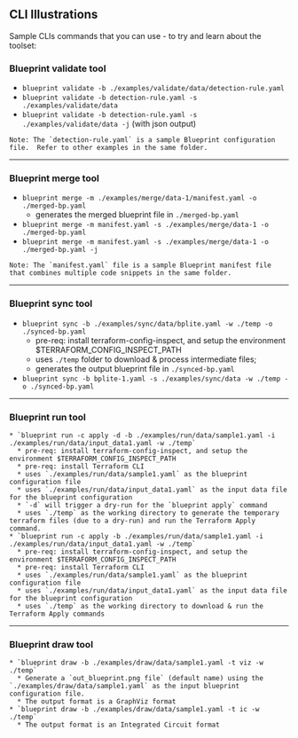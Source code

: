 ## CLI Illustrations

Sample CLIs commands that you can use - to try and learn about the toolset:

### Blueprint validate tool
   * `blueprint validate -b ./examples/validate/data/detection-rule.yaml`
   * `blueprint validate -b detection-rule.yaml -s ./examples/validate/data`
   * `blueprint validate -b detection-rule.yaml -s ./examples/validate/data -j`  (with json output)
  
    Note: The `detection-rule.yaml` is a sample Blueprint configuration file.  Refer to other examples in the same folder.

---
### Blueprint merge tool
   * `blueprint merge -m ./examples/merge/data-1/manifest.yaml -o ./merged-bp.yaml`
     * generates the merged blueprint file in `./merged-bp.yaml`
   * `blueprint merge -m manifest.yaml -s ./examples/merge/data-1 -o ./merged-bp.yaml`
   * `blueprint merge -m manifest.yaml -s ./examples/merge/data-1 -o ./merged-bp.yaml -j` 
    
    Note: The `manifest.yaml` file is a sample Blueprint manifest file that combines multiple code snippets in the same folder.

---
### Blueprint sync tool
   * `blueprint sync -b ./examples/sync/data/bplite.yaml -w ./temp -o ./synced-bp.yaml` 
     * pre-req: install terraform-config-inspect, and setup the environment $TERRAFORM_CONFIG_INSPECT_PATH
     * uses `./temp` folder to download & process intermediate files; 
     * generates the output blueprint file in `./synced-bp.yaml`
   * `blueprint sync -b bplite-1.yaml -s ./examples/sync/data -w ./temp -o ./synced-bp.yaml` 

---
### Blueprint run tool
    * `blueprint run -c apply -d -b ./examples/run/data/sample1.yaml -i ./examples/run/data/input_data1.yaml -w ./temp`
      * pre-req: install terraform-config-inspect, and setup the environment $TERRAFORM_CONFIG_INSPECT_PATH
      * pre-req: install Terraform CLI
      * uses `./examples/run/data/sample1.yaml` as the blueprint configuration file
      * uses `./examples/run/data/input_data1.yaml` as the input data file for the blueprint configuration
      * `-d` will trigger a dry-run for the `blueprint apply` command
      * uses `./temp` as the working directory to generate the temporary terraform files (due to a dry-run) and run the Terraform Apply command.
    * `blueprint run -c apply -b ./examples/run/data/sample1.yaml -i ./examples/run/data/input_data1.yaml -w ./temp`
      * pre-req: install terraform-config-inspect, and setup the environment $TERRAFORM_CONFIG_INSPECT_PATH
      * pre-req: install Terraform CLI
      * uses `./examples/run/data/sample1.yaml` as the blueprint configuration file
      * uses `./examples/run/data/input_data1.yaml` as the input data file for the blueprint configuration
      * uses `./temp` as the working directory to download & run the Terraform Apply commands 

---
### Blueprint draw tool
    * `blueprint draw -b ./examples/draw/data/sample1.yaml -t viz -w ./temp`
      * Generate a `out_blueprint.png file` (default name) using the `./examples/draw/data/sample1.yaml` as the input blueprint configuration file.
      * The output format is a GraphViz format
    * `blueprint draw -b ./examples/draw/data/sample1.yaml -t ic -w ./temp`
      * The output format is an Integrated Circuit format
  
